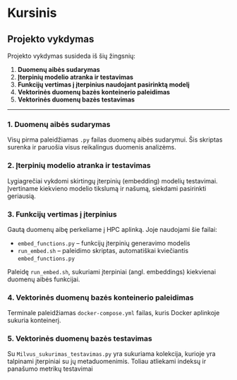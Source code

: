 # Kursinis

## Projekto vykdymas

Projekto vykdymas susideda iš šių žingsnių:

1. **Duomenų aibės sudarymas**  
2. **Įterpinių modelio atranka ir testavimas**  
3. **Funkcijų vertimas į įterpinius naudojant pasirinktą modelį**  
4. **Vektorinės duomenų bazės konteinerio paleidimas**  
5. **Vektorinės duomenų bazės testavimas**  

---

### 1. Duomenų aibės sudarymas

Visų pirma paleidžiamas `.py` failas duomenų aibės sudarymui. Šis skriptas surenka ir paruošia visus reikalingus duomenis analizėms.

### 2. Įterpinių modelio atranka ir testavimas

Lygiagrečiai vykdomi skirtingų įterpinių (embedding) modelių testavimai. Įvertiname kiekvieno modelio tikslumą ir našumą, siekdami pasirinkti geriausią.

### 3. Funkcijų vertimas į įterpinius

Gautą duomenų aibę perkeliame į HPC aplinką. Joje naudojami šie failai:

- `embed_functions.py` – funkcijų įterpinių generavimo modelis  
- `run_embed.sh` – paleidimo skriptas, automatiškai kviečiantis `embed_functions.py`

Paleidę `run_embed.sh`, sukuriami įterpiniai (angl. embeddings) kiekvienai duomenų aibės funkcijai.

### 4. Vektorinės duomenų bazės konteinerio paleidimas

Terminale paleidžiamas `docker-compose.yml` failas, kuris Docker aplinkoje sukuria konteinerį.

### 5. Vektorinės duomenų bazės testavimas

Su `Milvus_sukurimas_testavimas.py` yra sukuriama kolekcija, kurioje yra talpinami įterpiniai su jų metaduomenimis. Toliau atliekami indeksų ir panašumo metrikų testavimai

